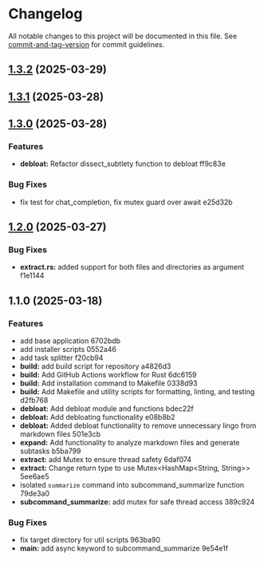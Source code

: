 # Changelog

All notable changes to this project will be documented in this file. See [commit-and-tag-version](https://github.com/absolute-version/commit-and-tag-version) for commit guidelines.

## [1.3.2](///compare/v1.3.1...v1.3.2) (2025-03-29)

## [1.3.1](///compare/v1.3.0...v1.3.1) (2025-03-28)

## [1.3.0](///compare/v1.2.0...v1.3.0) (2025-03-28)


### Features

* **debloat:** Refactor dissect_subtlety function to debloat ff9c83e


### Bug Fixes

* fix test for chat_completion, fix mutex guard over await e25d32b

## [1.2.0](///compare/v1.1.0...v1.2.0) (2025-03-27)


### Bug Fixes

* **extract.rs:** added support for both files and directories as argument f1e1144

## 1.1.0 (2025-03-18)


### Features

* add base application 6702bdb
* add installer scripts 0552a46
* add task splitter f20cb94
* **build:** add build script for repository a4826d3
* **build:** Add GitHub Actions workflow for Rust 6dc6159
* **build:** Add installation command to Makefile 0338d93
* **build:** Add Makefile and utility scripts for formatting, linting, and testing d2fb768
* **debloat:** Add debloat module and functions bdec22f
* **debloat:** Add debloating functionality e08b8b2
* **debloat:** Added debloat functionality to remove unnecessary lingo from markdown files 501e3cb
* **expand:** Add functionality to analyze markdown files and generate subtasks b5ba799
* **extract:** add Mutex to ensure thread safety 6daf074
* **extract:** Change return type to use Mutex<HashMap<String, String>> 5ee6ae5
* isolated `summarize` command into subcommand_summarize function 79de3a0
* **subcommand_summarize:** add mutex for safe thread access 389c924


### Bug Fixes

* fix target directory for util scripts 963ba90
* **main:** add async keyword to subcommand_summarize 9e54e1f
